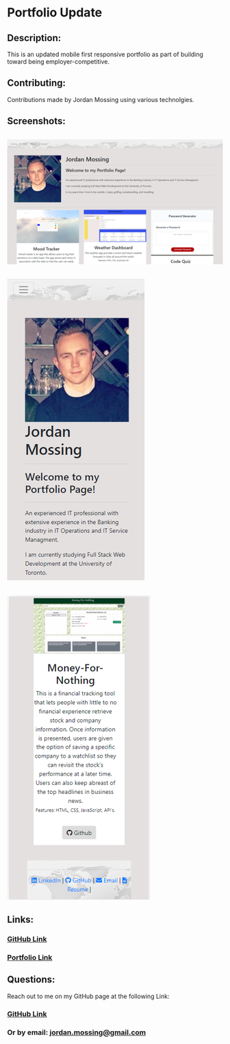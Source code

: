 # Portfolio Update


## Description:

This is an updated mobile first responsive portfolio as part of building toward being employer-competitive.

 ## Contributing:

Contributions made by Jordan Mossing using various technolgies.

 ## Screenshots:
 
 ## ![Image](./assets/portfoliodesktop.PNG)

 ## ![Image](./assets/MobilePortfolio.PNG)
 
 ## ![Image](./assets/MobilePortfolio2.PNG)

 ## Links:

### [GitHub Link](https://github.com/jmo1point0/PortfolioUpdate2)
### [Portfolio Link](https://jmo1point0.github.io/PortfolioUpdate2/)

 ## Questions:

Reach out to me on my GitHub page at the following Link:

### [GitHub Link](http://github.com/jmo1point0)   
### Or by email: jordan.mossing@gmail.com

